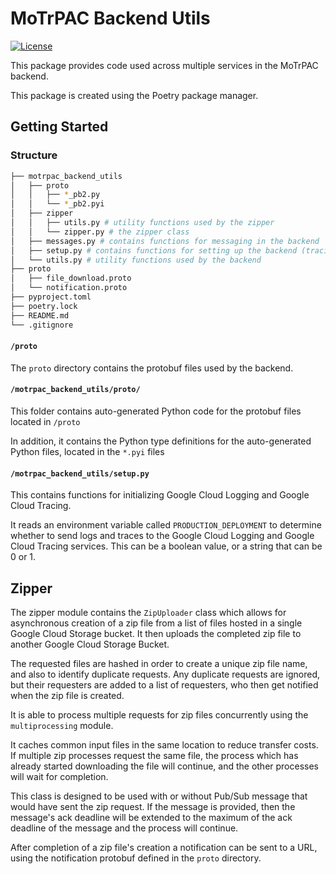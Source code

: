 # MoTrPAC Backend Utils

[![License](https://img.shields.io/badge/License-Apache_2.0-blue.svg)](https://opensource.org/licenses/Apache-2.0)

This package provides code used across multiple services in the MoTrPAC backend.

This package is created using the Poetry package manager.

## Getting Started

### Structure

```bash
├── motrpac_backend_utils
│   ├── proto
│   │   ├── *_pb2.py
│   │   └── *_pb2.pyi
│   ├── zipper
│   │   ├── utils.py # utility functions used by the zipper
│   │   └── zipper.py # the zipper class
│   ├── messages.py # contains functions for messaging in the backend
│   ├── setup.py # contains functions for setting up the backend (tracing and logging)
│   └── utils.py # utility functions used by the backend
├── proto
│   ├── file_download.proto
│   └── notification.proto
├── pyproject.toml
├── poetry.lock
├── README.md
└── .gitignore
```

#### `/proto`

The `proto` directory contains the protobuf files used by the backend.

#### `/motrpac_backend_utils/proto/`

This folder contains auto-generated Python code for the protobuf files located in `/proto`

In addition, it contains the Python type definitions for the auto-generated Python files, located in the `*.pyi` files

#### `/motrpac_backend_utils/setup.py`

This contains functions for initializing Google Cloud Logging and Google Cloud Tracing.

It reads an environment variable called `PRODUCTION_DEPLOYMENT` to determine whether to send logs and traces to the
Google Cloud Logging and Google Cloud Tracing services. This can be a boolean value, or a string that can be 0 or 1.

## Zipper

The zipper module contains the `ZipUploader` class which allows for asynchronous creation of a zip file from a list of
files hosted in a single Google Cloud Storage bucket. It then uploads the completed zip file to another Google Cloud
Storage Bucket.

The requested files are hashed in order to create a unique zip file name, and also to identify duplicate requests. Any
duplicate requests are ignored, but their requesters are added to a list of requesters, who then get notified when the
zip file is created.

It is able to process multiple requests for zip files concurrently using the `multiprocessing` module.

It caches common input files in the same location to reduce transfer costs. If multiple zip processes request the same
file, the process which has already started downloading the file will continue, and the other processes will wait for
completion.

This class is designed to be used with or without Pub/Sub message that would have sent the zip request. If the message
is provided, then the message's ack deadline will be extended to the maximum of the ack deadline of the message and the
process will continue.

After completion of a zip file's creation a notification can be sent to a URL, using the notification protobuf defined
in the `proto` directory.

